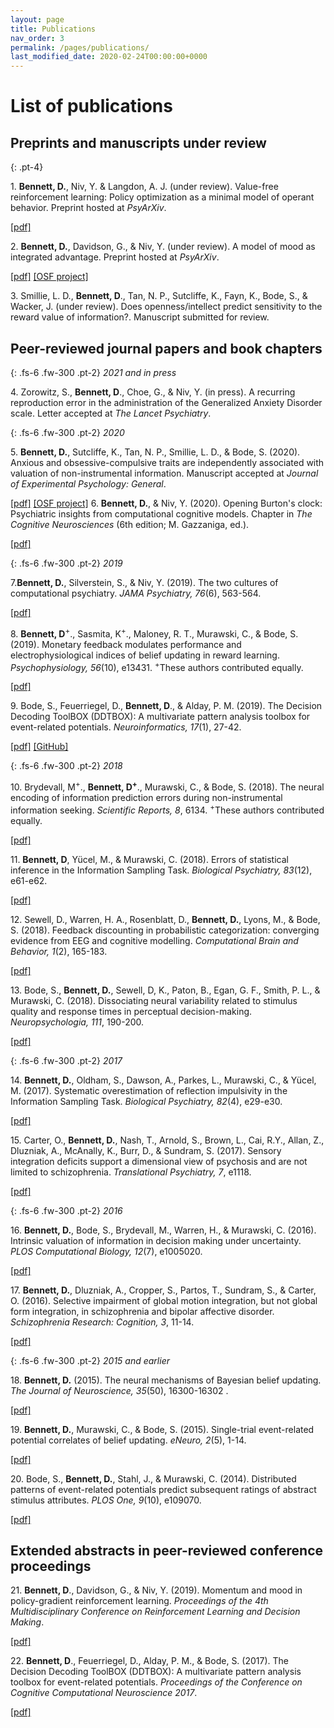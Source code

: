 ```yaml
---
layout: page
title: Publications
nav_order: 3
permalink: /pages/publications/
last_modified_date: 2020-02-24T00:00:00+0000
---
```


# List of publications

## Preprints and manuscripts under review

{: .pt-4}

1\. **Bennett, D.**, Niv, Y. & Langdon, A. J. (under review). Value-free reinforcement learning: Policy optimization as a minimal model of operant behavior. Preprint hosted at _PsyArXiv_.

[[pdf]](https://psyarxiv.com/ew58m/)

2\. **Bennett, D.**, Davidson, G., & Niv, Y. (under review). A model of mood as integrated advantage. Preprint hosted at _PsyArXiv_.

[[pdf]](https://psyarxiv.com/dzsme/) [[OSF project]](https://osf.io/zm57r/)

3\. Smillie, L. D., **Bennett, D**., Tan, N. P., Sutcliffe, K., Fayn, K., Bode, S., & Wacker, J. (under review). Does openness/intellect predict sensitivity to the reward value of information?. Manuscript submitted for review.

## Peer-reviewed journal papers and book chapters

{: .fs-6 .fw-300 .pt-2}
_2021 and in press_

4\. Zorowitz, S., **Bennett, D**., Choe, G., & Niv, Y. (in press). A recurring reproduction error in the administration of the Generalized Anxiety Disorder scale. Letter accepted at _The Lancet Psychiatry_.

{: .fs-6 .fw-300 .pt-2}
_2020_

5\. **Bennett, D.**, Sutcliffe, K., Tan, N. P., Smillie, L. D., & Bode, S. (2020). Anxious and obsessive-compulsive traits are independently associated with valuation of non-instrumental information. Manuscript accepted at _Journal of Experimental Psychology: General_.

[[pdf]](https://www.biorxiv.org/content/biorxiv/early/2020/05/04/768168.full.pdf) [[OSF project]](https://osf.io/eg74d/)
6\. **Bennett, D.**, & Niv, Y. (2020). Opening Burton's clock: Psychiatric insights from computational cognitive models. Chapter in *The Cognitive Neurosciences* (6th edition; M. Gazzaniga, ed.).

[[pdf]](https://psyarxiv.com/y2vzu/)

{: .fs-6 .fw-300 .pt-2}
_2019_

7\.**Bennett, D.**, Silverstein, S., & Niv, Y. (2019). The two cultures of computational psychiatry. _JAMA Psychiatry, 76_(6), 563-564.

[[pdf]](/assets/pdf/2019_jamapsychiatry.pdf)

8\. **Bennett, D**<sup>+</sup>., Sasmita, K<sup>+</sup>., Maloney, R. T., Murawski, C., & Bode, S. (2019). Monetary feedback modulates performance and electrophysiological indices of belief updating in reward learning. _Psychophysiology, 56_(10), e13431. <sup>+</sup>These authors contributed equally.

[[pdf]](/assets/pdf/2019_psychophysiology.pdf)

9\. Bode, S., Feuerriegel, D., **Bennett, D**., & Alday, P. M. (2019). The Decision Decoding ToolBOX (DDTBOX): A multivariate pattern analysis toolbox for event-related potentials. _Neuroinformatics, 17_(1), 27-42.

[[pdf]](/assets/pdf/2019_neuroinformatics.pdf) [[GitHub]](https://github.com/DDTBOX/DDTBOX)

{: .fs-6 .fw-300 .pt-2}
_2018_

10\. Brydevall, M<sup>+</sup>., **Bennett, D<sup>+</sup>**., Murawski, C., & Bode, S. (2018). The neural encoding of information prediction errors during non-instrumental information seeking. _Scientific Reports, 8_, 6134. <sup>+</sup>These authors contributed equally.

[[pdf]](https://www.nature.com/articles/s41598-018-24566-x.pdf)

11\. **Bennett, D**, Yücel, M., & Murawski, C. (2018). Errors of statistical inference in the Information Sampling Task. _Biological Psychiatry, 83_(12), e61-e62.

[[pdf]](/assets/pdf/2018_jamapsychiatry_reply.pdf)

12\. Sewell, D., Warren, H. A., Rosenblatt, D., **Bennett, D.**, Lyons, M., & Bode, S. (2018). Feedback discounting in probabilistic categorization: converging evidence from EEG and cognitive modelling. _Computational Brain and Behavior, 1_(2), 165-183.

[[pdf]](/assets/pdf/2018_cbb.pdf)

13\. Bode, S., **Bennett, D.**, Sewell, D, K., Paton, B., Egan, G. F., Smith, P. L., & Murawski, C. (2018). Dissociating neural variability related to stimulus quality and response times in perceptual decision-making. _Neuropsychologia, 111_, 190-200.

[[pdf]](/assets/pdf/2018_neuropsychologia.pdf)

{: .fs-6 .fw-300 .pt-2}
_2017_

14\. **Bennett, D.**, Oldham, S., Dawson, A., Parkes, L., Murawski, C., & Yücel, M. (2017). Systematic overestimation of reflection impulsivity in the Information Sampling Task. _Biological Psychiatry, 82_(4), e29-e30.

[[pdf]](/assets/pdf/2017_jamapsychiatry.pdf)

15\. Carter, O., **Bennett, D.**, Nash, T., Arnold, S., Brown, L., Cai, R.Y., Allan, Z., Dluzniak, A., McAnally, K., Burr, D., & Sundram, S. (2017). Sensory integration deficits support a dimensional view of psychosis and are not limited to schizophrenia. _Translational Psychiatry, 7_, e1118.

[[pdf]](/assets/pdf/2017_translationalpsychiatry.pdf)

{: .fs-6 .fw-300 .pt-2}
_2016_

16\. **Bennett, D.**, Bode, S., Brydevall, M., Warren, H., & Murawski, C. (2016). Intrinsic valuation of information in decision making under uncertainty. _PLOS Computational Biology, 12_(7), e1005020.

[[pdf]](/assets/pdf/2016_ploscb.pdf)

17\. **Bennett, D.**, Dluzniak, A., Cropper, S., Partos, T., Sundram, S., & Carter, O. (2016). Selective impairment of global motion integration, but not global form integration, in schizophrenia and bipolar affective disorder. _Schizophrenia Research: Cognition, 3_, 11-14.

[[pdf]](/assets/pdf/2016_szrescog.pdf)

{: .fs-6 .fw-300 .pt-2}
_2015 and earlier_

18\. **Bennett, D.** (2015). The neural mechanisms of Bayesian belief updating. _The Journal of Neuroscience, 35_(50), 16300-16302 .

[[pdf]](/assets/pdf/2015_jneuro.pdf)

19\. **Bennett, D.**, Murawski, C., & Bode, S. (2015). Single-trial event-related potential correlates of belief updating. _eNeuro, 2_(5), 1-14.

[[pdf]](/assets/pdf/2015_eneuro.pdf)

20\. Bode, S., **Bennett, D.**, Stahl, J., & Murawski, C. (2014). Distributed patterns of event-related potentials predict subsequent ratings of abstract stimulus attributes. _PLOS One, 9_(10), e109070.

[[pdf]](/assets/pdf/2014_plosone.pdf)

## Extended abstracts in peer-reviewed conference proceedings

21\. **Bennett, D**., Davidson, G., & Niv, Y. (2019). Momentum and mood in policy-gradient reinforcement learning. _Proceedings of the 4th Multidisciplinary Conference on Reinforcement Learning and Decision Making_.

[[pdf]](/assets/pdf/2019_rldm.pdf)

22\. **Bennett, D**., Feuerriegel, D., Alday, P. M., & Bode, S. (2017). The Decision Decoding ToolBOX (DDTBOX): A multivariate pattern analysis toolbox for event-related potentials. _Proceedings of the Conference on Cognitive Computational Neuroscience 2017_.

[[pdf]](https://www2.securecms.com/CCNeuro/docs-0/5920f79e68ed3faf23cce919.pdf)
